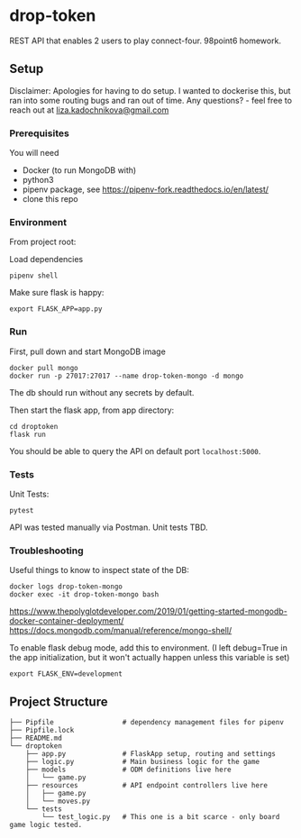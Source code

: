 # drop-token
REST API that enables 2 users to play connect-four. 98point6 homework.

## Setup
Disclaimer: Apologies for having to do setup. I wanted to dockerise this, but ran into some routing bugs and ran out of time. 
Any questions? - feel free to reach out at liza.kadochnikova@gmail.com


### Prerequisites
You will need 
* Docker (to run MongoDB with)
* python3
* pipenv package, see https://pipenv-fork.readthedocs.io/en/latest/
* clone this repo


### Environment
From project root:

Load dependencies 
```
pipenv shell
```

Make sure flask is happy:
```
export FLASK_APP=app.py
```

### Run

First, pull down and start MongoDB image
```
docker pull mongo
docker run -p 27017:27017 --name drop-token-mongo -d mongo
```
The db should run without any secrets by default.

Then start the flask app, from app directory:
```
cd droptoken
flask run
```

You should be able to query the API on default port `localhost:5000`.

### Tests
Unit Tests:
```
pytest
```

API was tested manually via Postman. Unit tests TBD.


### Troubleshooting

Useful things to know to inspect state of the DB: 
```
docker logs drop-token-mongo
docker exec -it drop-token-mongo bash
```
https://www.thepolyglotdeveloper.com/2019/01/getting-started-mongodb-docker-container-deployment/
https://docs.mongodb.com/manual/reference/mongo-shell/


To enable flask debug mode, add this to environment.
(I left debug=True in the app initialization, but it won't actually happen unless this variable is set)
```
export FLASK_ENV=development
```


## Project Structure
```
├── Pipfile                 # dependency management files for pipenv
├── Pipfile.lock
├── README.md
└── droptoken               
    ├── app.py              # FlaskApp setup, routing and settings
    ├── logic.py            # Main business logic for the game 
    ├── models              # ODM definitions live here
    │   └── game.py
    ├── resources           # API endpoint controllers live here
    │   ├── game.py
    │   └── moves.py
    └── tests
        └── test_logic.py   # This one is a bit scarce - only board game logic tested.
```
